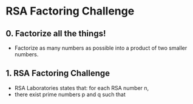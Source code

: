 # RSA Factoring Challenge


## 0. Factorize all the things!
* Factorize as many numbers as possible into a product of two smaller numbers.

## 1. RSA Factoring Challenge
* RSA Laboratories states that: for each RSA number n,
* there exist prime numbers p and q such that

